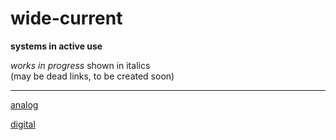 # wide-current

__systems in active use__

_works in progress_ shown in italics <br/>
(may be dead links, to be created soon)

___

[analog](/analog/index.md)

[digital](/digital/index.md)



